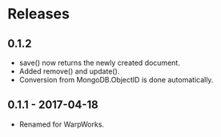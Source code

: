 # Releases

## 0.1.2

- save() now returns the newly created document.
- Added remove() and update().
- Conversion from MongoDB.ObjectID is done automatically.

## 0.1.1 - 2017-04-18

- Renamed for WarpWorks.
